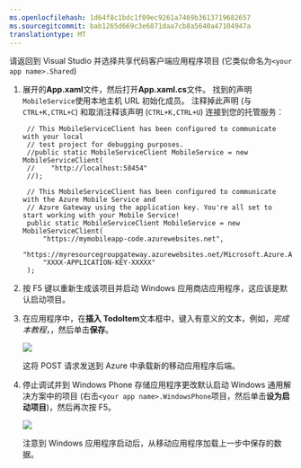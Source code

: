 ```yaml
---
ms.openlocfilehash: 1d64f8c1bdc1f09ec9261a7469b3613719682657
ms.sourcegitcommit: bab1265d669c3e6871daa7cb8a5640a47104947a
translationtype: MT
---
```


请返回到 Visual Studio 并选择共享代码客户端应用程序项目 (它类似命名为`<your app name>.Shared`)

1. 展开的**App.xaml**文件，然后打开**App.xaml.cs**文件。 找到的声明`MobileService`使用本地主机 URL 初始化成员。 注释掉此声明 (与`CTRL+K,CTRL+C`) 和取消注释该声明 (`CTRL+K,CTRL+U`) 连接到您的托管服务︰

        // This MobileServiceClient has been configured to communicate with your local
        // test project for debugging purposes.
        //public static MobileServiceClient MobileService = new MobileServiceClient(
        //    "http://localhost:58454"
        //);

        // This MobileServiceClient has been configured to communicate with the Azure Mobile Service and
        // Azure Gateway using the application key. You're all set to start working with your Mobile Service!
        public static MobileServiceClient MobileService = new MobileServiceClient(
            "https://mymobileapp-code.azurewebsites.net",
            "https://myresourcegroupgateway.azurewebsites.net/Microsoft.Azure.AppService.ApiApps.Gateway",
            "XXXX-APPLICATION-KEY-XXXXX"
        );

2. 按 F5 键以重新生成该项目并启动 Windows 应用商店应用程序，这应该是默认启动项目。

2. 在应用程序中，在**插入 TodoItem**文本框中，键入有意义的文本，例如，*完成本教程*，，然后单击**保存**。

    ![](./media/app-service-mobile-windows-universal-test-app-preview/mobile-quickstart-startup.png)

    这将 POST 请求发送到 Azure 中承载新的移动应用程序后端。

3. 停止调试并到 Windows Phone 存储应用程序更改默认启动 Windows 通用解决方案中的项目 (右击`<your app name>.WindowsPhone`项目，然后单击**设为启动项目**)，然后再次按 F5。

    ![](./media/app-service-mobile-windows-universal-test-app-preview/mobile-quickstart-completed-wp8.png)

    注意到 Windows 应用程序启动后，从移动应用程序加载上一步中保存的数据。

